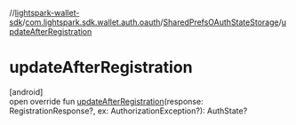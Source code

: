 //[lightspark-wallet-sdk](../../../index.md)/[com.lightspark.sdk.wallet.auth.oauth](../index.md)/[SharedPrefsOAuthStateStorage](index.md)/[updateAfterRegistration](update-after-registration.md)

# updateAfterRegistration

[android]\
open override fun [updateAfterRegistration](update-after-registration.md)(response: RegistrationResponse?, ex: AuthorizationException?): AuthState?
